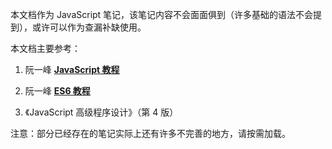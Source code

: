 本文档作为 JavaScript 笔记，该笔记内容不会面面俱到（许多基础的语法不会提到），或许可以作为查漏补缺使用。

本文档主要参考：

1. 阮一峰 [**JavaScript 教程**](https://wangdoc.com/javascript/basic/)

2. 阮一峰 **[ES6 教程](https://wangdoc.com/es6/)**

3. 《JavaScript 高级程序设计》（第 4 版）

注意：部分已经存在的笔记实际上还有许多不完善的地方，请按需加载。

